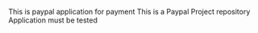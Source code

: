 This is paypal application for payment
This is a Paypal Project repository
Application must be tested

